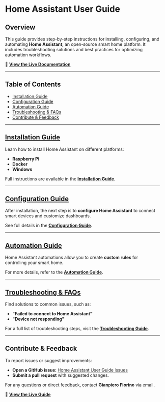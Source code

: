 # Home Assistant User Guide  

## Overview  
This guide provides step-by-step instructions for installing, configuring, and automating **Home Assistant**, an open-source smart home platform. It includes troubleshooting solutions and best practices for optimizing automation workflows.  

🔗 **[View the Live Documentation](https://gfiorino.github.io/Home-Assistant-User-Guide/)**  

---

## Table of Contents  
- [Installation Guide](./installation.md)  
- [Configuration Guide](./configuration.md)  
- [Automation Guide](./automation.md)  
- [Troubleshooting & FAQs](./troubleshooting.md)  
- [Contribute & Feedback](#contribute--feedback)  

---

## [Installation Guide](./installation.md)  
Learn how to install Home Assistant on different platforms:  
- **Raspberry Pi**  
- **Docker**  
- **Windows**  

Full instructions are available in the **[Installation Guide](./installation.md)**.  

---

## [Configuration Guide](./configuration.md)  
After installation, the next step is to **configure Home Assistant** to connect smart devices and customize dashboards.  

See full details in the **[Configuration Guide](./configuration.md)**.  

---

## [Automation Guide](./automation.md)  
Home Assistant automations allow you to create **custom rules** for controlling your smart home.  

For more details, refer to the **[Automation Guide](./automation.md)**.  

---

## [Troubleshooting & FAQs](./troubleshooting.md)  
Find solutions to common issues, such as:  
- **"Failed to connect to Home Assistant"**  
- **"Device not responding"**  

For a full list of troubleshooting steps, visit the **[Troubleshooting Guide](./troubleshooting.md)**.  

---

## Contribute & Feedback  

To report issues or suggest improvements:  

- **Open a GitHub issue:** [Home Assistant User Guide Issues](https://github.com/GFiorino/Home-Assistant-User-Guide/issues)  
- **Submit a pull request** with suggested changes.  

For any questions or direct feedback, contact **Gianpiero Fiorino** via email.  

🔗 **[View the Live Guide](https://gfiorino.github.io/Home-Assistant-User-Guide/)**
